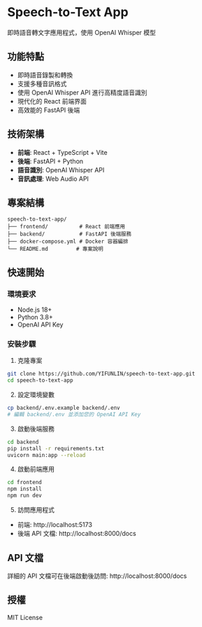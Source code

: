 # Speech-to-Text App

即時語音轉文字應用程式，使用 OpenAI Whisper 模型

## 功能特點

- 即時語音錄製和轉換
- 支援多種音訊格式
- 使用 OpenAI Whisper API 進行高精度語音識別
- 現代化的 React 前端界面
- 高效能的 FastAPI 後端

## 技術架構

- **前端**: React + TypeScript + Vite
- **後端**: FastAPI + Python
- **語音識別**: OpenAI Whisper API
- **音訊處理**: Web Audio API

## 專案結構

```
speech-to-text-app/
├── frontend/          # React 前端應用
├── backend/           # FastAPI 後端服務
├── docker-compose.yml # Docker 容器編排
└── README.md         # 專案說明
```

## 快速開始

### 環境要求

- Node.js 18+
- Python 3.8+
- OpenAI API Key

### 安裝步驟

1. 克隆專案
```bash
git clone https://github.com/YIFUNLIN/speech-to-text-app.git
cd speech-to-text-app
```

2. 設定環境變數
```bash
cp backend/.env.example backend/.env
# 編輯 backend/.env 並添加您的 OpenAI API Key
```

3. 啟動後端服務
```bash
cd backend
pip install -r requirements.txt
uvicorn main:app --reload
```

4. 啟動前端應用
```bash
cd frontend
npm install
npm run dev
```

5. 訪問應用程式
- 前端: http://localhost:5173
- 後端 API 文檔: http://localhost:8000/docs

## API 文檔

詳細的 API 文檔可在後端啟動後訪問: http://localhost:8000/docs

## 授權

MIT License
